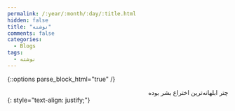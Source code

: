 ```yaml
---
permalink: /:year/:month/:day/:title.html
hidden: false
title: "نوشته"
comments: false
categories:
  - Blogs
tags:
  - نوشته
---
```


{::options parse_block_html="true" /}
<div dir='rtl' align='right'>
چتر ابلهانه‌ترین اختراع بشر بوده
</div>
{: style="text-align: justify;"}